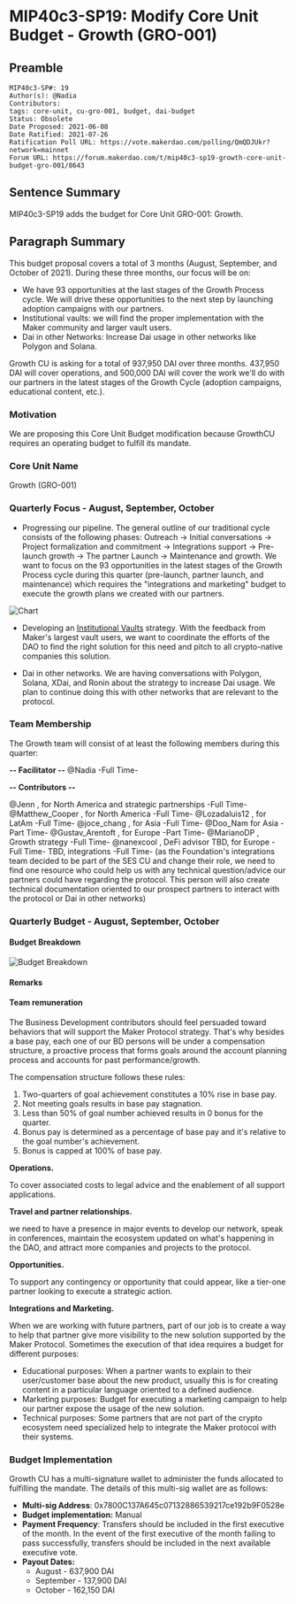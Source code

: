 # MIP40c3-SP19: Modify Core Unit Budget - Growth (GRO-001)

## Preamble

```
MIP40c3-SP#: 19
Author(s): @Nadia
Contributors:
tags: core-unit, cu-gro-001, budget, dai-budget
Status: Obsolete
Date Proposed: 2021-06-08
Date Ratified: 2021-07-26
Ratification Poll URL: https://vote.makerdao.com/polling/QmQDJUkr?network=mainnet
Forum URL: https://forum.makerdao.com/t/mip40c3-sp19-growth-core-unit-budget-gro-001/8643
```

## Sentence Summary

MIP40c3-SP19 adds the budget for Core Unit GRO-001: Growth.

## Paragraph Summary

This budget proposal covers a total of 3 months (August, September, and October of 2021). During these three months, our focus will be on:

* We have 93 opportunities at the last stages of the Growth Process cycle. We will drive these opportunities to the next step by launching adoption campaigns with our partners.
* Institutional vaults: we will find the proper implementation with the Maker community and larger vault users.
* Dai in other Networks: Increase Dai usage in other networks like Polygon and Solana.

Growth CU is asking for a total of 937,950 DAI over three months. 437,950 DAI will cover operations, and 500,000 DAI will cover the work we'll do with our partners in the latest stages of the Growth Cycle (adoption campaigns, educational content, etc.).

### Motivation

We are proposing this Core Unit Budget modification because GrowthCU requires an operating budget to fulfill its mandate.

### Core Unit Name

Growth (GRO-001)

### Quarterly Focus - August, September, October

* Progressing our pipeline. The general outline of our traditional cycle consists of the following phases: Outreach → Initial conversations → Project formalization and commitment → Integrations support → Pre-launch growth → The partner Launch → Maintenance and growth. We want to focus on the 93 opportunities in the latest stages of the Growth Process cycle during this quarter (pre-launch, partner launch, and maintenance) which requires the "integrations and marketing" budget to execute the growth plans we created with our partners.

![Chart](https://github.com/makerdao/mips/blob/master/MIP40/MIP40c3-Subproposals/supporting_materials/MIP40c3-SP19/distribution.png)

* Developing an [Institutional Vaults](https://forum.makerdao.com/t/institutional-vaults/8637/6) strategy. With the feedback from Maker's largest vault users, we want to coordinate the efforts of the DAO to find the right solution for this need and pitch to all crypto-native companies this solution.

* Dai in other networks. We are having conversations with Polygon, Solana, XDai, and Ronin about the strategy to increase Dai usage. We plan to continue doing this with other networks that are relevant to the protocol.

### Team Membership

The Growth team will consist of at least the following members during this quarter:

**-- Facilitator --**
@Nadia  -Full Time-

**-- Contributors --**

@Jenn , for North America and strategic partnerships -Full Time-
@Matthew_Cooper , for North America -Full Time-
@Lozadaluis12 , for LatAm -Full Time-
@joce_chang , for Asia -Full Time-
@Doo_Nam  for Asia -Part Time-
@Gustav_Arentoft , for Europe -Part Time-
@MarianoDP , Growth strategy  -Full Time-
@nanexcool , DeFi advisor
TBD, for Europe -Full Time-
TBD, integrations -Full Time- (as the Foundation's integrations team decided to be part of the SES CU and change their role, we need to find one resource who could help us with any technical question/advice our partners could have regarding the protocol. This person will also create technical documentation oriented to our prospect partners to interact with the protocol or Dai in other networks)

### Quarterly Budget - August, September, October

#### Budget Breakdown

![Budget Breakdown](https://github.com/makerdao/mips/blob/master/MIP40/MIP40c3-Subproposals/supporting_materials/MIP40c3-SP19/budget_breakdown.png)

#### Remarks

#### Team remuneration

The Business Development contributors should feel persuaded toward behaviors that will support the Maker Protocol strategy. That's why besides a base pay, each one of our BD persons will be under a compensation structure, a proactive process that forms goals around the account planning process and accounts for past performance/growth.

The compensation structure follows these rules:

1. Two-quarters of goal achievement constitutes a 10% rise in base pay.
2. Not meeting goals results in base pay stagnation.
3. Less than 50% of goal number achieved results in 0 bonus for the quarter.
4. Bonus pay is determined as a percentage of base pay and it's relative to the goal number's achievement.
5. Bonus is capped at 100% of base pay.

**Operations.**

To cover associated costs to legal advice and the enablement of all support applications.

**Travel and partner relationships.**

we need to have a presence in major events to develop our network, speak in conferences, maintain the ecosystem updated on what's happening in the DAO, and attract more companies and projects to the protocol.

**Opportunities.**

To support any contingency or opportunity that could appear, like a tier-one partner looking to execute a strategic action.

**Integrations and Marketing.**

When we are working with future partners, part of our job is to create a way to help that partner give more visibility to the new solution supported by the Maker Protocol. Sometimes the execution of that idea requires a budget for different purposes:

* Educational purposes: When a partner wants to explain to their user/customer base about the new product, usually this is for creating content in a particular language oriented to a defined audience.
* Marketing purposes: Budget for executing a marketing campaign to help our partner expose the usage of the new solution.
* Technical purposes: Some partners that are not part of the crypto ecosystem need specialized help to integrate the Maker protocol with their systems.

### Budget Implementation

Growth CU has a multi-signature wallet to administer the funds allocated to fulfilling the mandate. The details of this multi-sig wallet are as follows:

- **Multi-sig Address**: 0x7800C137A645c07132886539217ce192b9F0528e
- **Budget implementation:** Manual
- **Payment Frequency**: Transfers should be included in the first executive of the month. In the event of the first executive of the month failing to pass successfully, transfers should be included in the next available executive vote.
- **Payout Dates:**
    - August - 637,900 DAI
    - September - 137,900 DAI
    - October - 162,150 DAI


